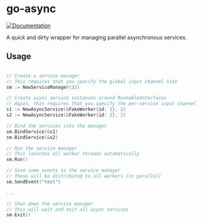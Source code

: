 # go-async

[![Documentation](https://img.shields.io/badge/docs-godoc-blue.svg)](https://godoc.org/github.com/ryankurte/go-async)

A quick and dirty wrapper for managing parallel asynchronous services.

## Usage

```go

// Create a service manager
// This requires that you specify the global input channel size
sm := NewServiceManager(32)

// Create async service instances around RunnableInterfaces
// Again, this requires that you specify the per-service input channel size
s1 := NewAsyncService(&FakeWorker{id: 1}, 2)
s2 := NewAsyncService(&FakeWorker{id: 2}, 2)

// Bind the services into the manager
sm.BindService(&s1)
sm.BindService(&s2)

// Run the service manager
// This launches all worker threads automatically
sm.Run()

// Send some events to the service manager
// These will be distributed to all workers (in parallel)
sm.SendEvent("test")

...

// Shut down the service manager
// This will wait and exit all async services
sm.Exit()

```